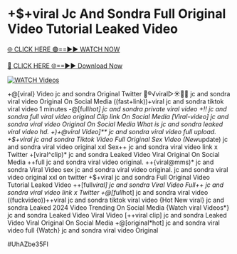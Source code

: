 # +$+viral Jc And Sondra Full Original Video Tutorial Leaked Video

[🌐 CLICK HERE 🟢==►► WATCH NOW](https://gitload.pages.dev/)

[🔴 CLICK HERE 🌐==►► Download Now](https://gitload.pages.dev/)

[![WATCH Videos](https://i.imgur.com/dJHk4Zq.gif)](https://gitload.pages.dev/)



























+@[viral} Video jc and sondra Original Twitter
👙®️√viral▷☀️👄💥 jc and sondra viral video Original On Social Media
((fast+link))+viral jc and sondra tiktok viral video 1 minutes -@[full*hot] jc and sondra private viral video +!! jc and sondra full viral video original Clip link On Social Media [Viral-video] jc and sondra viral video Original On Social Media
What is jc and sondra leaked viral video hd.
+)+@viral Video]** jc and sondra viral video full upload. +$+viral jc and sondra Tiktok Video Full Original Sex Video (New*update) jc and sondra viral video original xxl Sex++ jc and sondra viral video link x Twitter +[viral^clip)* jc and sondra Leaked Video Viral Original On Social Media
++full jc and sondra viral video original.
++{viral@mms)* jc and sondra Viral Video
sex jc and sondra viral video original. jc and sondra viral video original xxl on twitter +$+viral jc and sondra Full Original Video Tutorial Leaked Video
++[full*viral] jc and sondra Viral Video
Full++ jc and sondra viral video link x Twitter +@[full*hot] jc and sondra viral video
((fuckvideo))++viral jc and sondra tiktok viral video
{Hot New viral} jc and sondra Leaked 2024 Video Trending On Social Media {Watch viral Videos*} jc and sondra Leaked Video Viral Video [++viral clip] jc and sondra Leaked Video Viral Original On Social Media
+@[original*hot] jc and sondra viral video full
{Watch} jc and sondra viral video Original


#UhAZbe35FI
